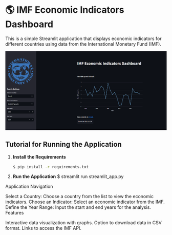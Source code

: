 # :earth_americas: IMF Economic Indicators Dashboard

This is a simple Streamlit application that displays economic indicators for different countries using data from the International Monetary Fund (IMF).

![Dashboard](dashboard.PNG)

## Tutorial for Running the Application

1. **Install the Requirements**
   ```bash
   $ pip install -r requirements.txt
2. **Run the Application**
   $ streamlit run streamlit_app.py

Application Navigation

Select a Country: Choose a country from the list to view the economic indicators.
Choose an Indicator: Select an economic indicator from the IMF.
Define the Year Range: Input the start and end years for the analysis.
Features

Interactive data visualization with graphs.
Option to download data in CSV format.
Links to access the IMF API.
